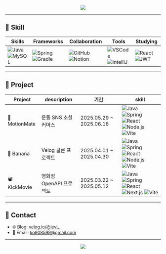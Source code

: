 <p align="center">
  <img src="https://capsule-render.vercel.app/api?type=waving&color=0:9AD0EC,50:CAE8F8,100:E0F7FA&height=200&section=header&text=Welcome%20to%20Kokeoung's%20GitHub!&fontSize=40&fontColor=ffffff" />
</p>


---


## 🐳 Skill

| Skills | Frameworks | Collaboration | Tools | Studying |
|--------|------------|---------------|-------|----------|
| ![Java](https://img.shields.io/badge/Java-007396?style=for-the-badge&logo=java&logoColor=white&labelColor=555555&height=20) ![MySQL](https://img.shields.io/badge/MySQL-4479A1?style=for-the-badge&logo=mysql&logoColor=white&labelColor=555555&height=20) | ![Spring](https://img.shields.io/badge/Spring-6DB33F?style=for-the-badge&logo=spring&logoColor=white&labelColor=555555&height=20) ![Gradle](https://img.shields.io/badge/Gradle-02303A?style=for-the-badge&logo=gradle&logoColor=white&labelColor=555555&height=20) | ![GitHub](https://img.shields.io/badge/GitHub-181717?style=for-the-badge&logo=github&logoColor=white&labelColor=555555&height=20) ![Notion](https://img.shields.io/badge/Notion-000000?style=for-the-badge&logo=notion&logoColor=white&labelColor=555555&height=20) | ![VSCode](https://img.shields.io/badge/VSCode-007ACC?style=for-the-badge&logo=visual-studio-code&logoColor=white&labelColor=555555&height=20) ![IntelliJ](https://img.shields.io/badge/IntelliJ-000000?style=for-the-badge&logo=intellij-idea&logoColor=white&labelColor=555555&height=20) | ![React](https://img.shields.io/badge/React-61DAFB?style=for-the-badge&logo=react&logoColor=000000&labelColor=555555&height=20) ![JWT](https://img.shields.io/badge/JWT-000000?style=for-the-badge&logo=json-web-tokens&logoColor=white&labelColor=555555&height=20) |


---


## 🐲 Project

| Project | description | 기간 | skill |
|----------|------|------|------|
| 🦾 MotionMate | 운동 SNS 소셜커머스 | 2025.05.29 ~ 2025.06.16 | ![Java](https://img.shields.io/badge/Java-007396?style=for-the-badge&logo=java&logoColor=white) ![Spring](https://img.shields.io/badge/Spring-6DB33F?style=for-the-badge&logo=spring&logoColor=white) ![React](https://img.shields.io/badge/React-61DAFB?style=for-the-badge&logo=react&logoColor=black) ![Node.js](https://img.shields.io/badge/Node.js-339933?style=for-the-badge&logo=nodedotjs&logoColor=white) ![Vite](https://img.shields.io/badge/Vite-646CFF?style=for-the-badge&logo=vite&logoColor=white) |
| 🍌 Banana | Velog 클론 프로젝트 | 2025.04.01 ~ 2025.04.30 | ![Java](https://img.shields.io/badge/Java-007396?style=for-the-badge&logo=java&logoColor=white) ![Spring](https://img.shields.io/badge/Spring-6DB33F?style=for-the-badge&logo=spring&logoColor=white) ![React](https://img.shields.io/badge/React-61DAFB?style=for-the-badge&logo=react&logoColor=black) ![Node.js](https://img.shields.io/badge/Node.js-339933?style=for-the-badge&logo=nodedotjs&logoColor=white) ![Vite](https://img.shields.io/badge/Vite-646CFF?style=for-the-badge&logo=vite&logoColor=white) |
| 📽️ KickMovie | 영화정 OpenAPI 프로젝트 | 2025.03.22 ~ 2025.05.12 | ![Java](https://img.shields.io/badge/Java-007396?style=for-the-badge&logo=java&logoColor=white) ![Spring](https://img.shields.io/badge/Spring-6DB33F?style=for-the-badge&logo=spring&logoColor=white) ![React](https://img.shields.io/badge/React-61DAFB?style=for-the-badge&logo=react&logoColor=black) ![Next.js](https://img.shields.io/badge/Next.js-000000?style=for-the-badge&logo=nextdotjs&logoColor=white) ![Vite](https://img.shields.io/badge/Vite-646CFF?style=for-the-badge&logo=vite&logoColor=white) |


---

## 🐣 Contact

- 🌐 Blog: [velog.io/@levi_](https://velog.io/@levi_)
- 📧 Email: ko908599@gmail.com

---

<p align="center">
  <img src="https://github-readme-stats.vercel.app/api?username=kokeoung&show_icons=true&theme=tokyonight" />
</p>
